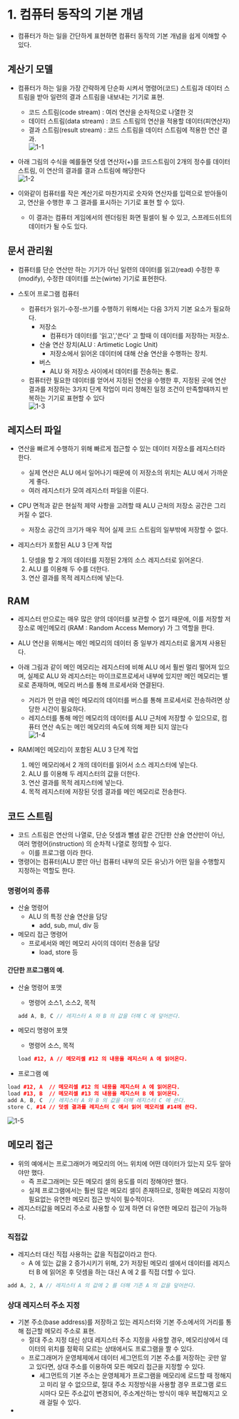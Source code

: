 # 1. 컴퓨터 동작의 기본 개념
- 컴퓨터가 하는 일을 간단하게 표현하면 컴퓨터 동작의 기본 개념을 쉽게 이해할 수 있다.                                                                                   


## 계산기 모델
- 컴퓨터가 하는 일을 가장 간략하게 단순화 시켜서 명령어(코드) 스트림과 데이터 스트림을 받아 일련의 결과 스트림을 내보내는 기기로 표현.
  - 코드 스트림(code stream)   : 여러 연산을 순차적으로 나열한 것  
  - 데이터 스트림(data stream) : 코드 스트림의 연산을 적용할 데이터(피연산자)
  - 결과 스트림(result stream) : 코드 스트림을 데이터 스트림에 적용한 연산 결과.  
![1-1]( https://github.com/martinkang/Study/blob/master/InsideMachine/img/1-1.png )



- 아래 그림의 수식을 예를들면 덧셈 연산자(+)를 코드스트림이 2개의 정수를 데이터 스트림, 이 연산의 결과를 결과 스트림에 해당한다     
![1-2]( https://github.com/martinkang/Study/blob/master/InsideMachine/img/1-2.png )

- 이와같이 컴퓨터를 작은 계산기로 마찬가지로 숫자와 연산자를 입력으로 받아들이고, 연산을 수행한 후 그 결과를 표시하는 기기로 표현 할 수 있다.
  - 이 결과는 컴퓨터 게임에서의 렌더링된 화면 필셀이 될 수 있고, 스프레드쉬트의 데이터가 될 수도 있다.


## 문서 관리원
- 컴퓨터를 단순 연산만 하는 기기가 아닌 일련의 데이터를 읽고(read) 수정한 후 (modify), 수정한 데이터를 쓰는(wirte) 기기로 표현한다.

- 스토어 프로그램 컴퓨터
  - 컴퓨터가 읽기-수정-쓰기를 수행하기 위해서는 다음 3가지 기본 요소가 필요하다.
    - 저장소
      - 컴퓨터가 데이터를 '읽고','쓴다' 고 할때 이 데이터를 저장하는 저장소.
    - 산술 연산 장치(ALU : Artimetic Logic Unit)
      - 저장소에서 읽어온 데이터에 대해 산술 연산을 수행하는 장치.
    - 버스
      - ALU 와 저장소 사이에서 데이터를 전송하는 통로.
  - 컴퓨터란 필요한 데이터를 얻어서 지정된 연산을 수행한 후, 지정된 곳에 연산 결과를 저장하는 3가지 단계 작업이 미리 정해진 일정 조건이 만족할때까지 반복하는 기기로 표현할 수 있다    
![1-3]( https://github.com/martinkang/Study/blob/master/InsideMachine/img/1-3.png )


## 레지스터 파일
- 연산을 빠르게 수행하기 위해 빠르게 접근할 수 있는 데이터 저장소를 레지스터라 한다.
  - 실제 연산은 ALU 에서 일어나기 때문에 이 저장소의 위치는 ALU 에서 가까운게 좋다.
  - 여러 레지스터가 모여 레지스터 파일을 이룬다.
- CPU 면적과 같은 현실적 제약 사항을 고려할 때 ALU 근처의 저장소 공간은 그리 커질 수 없다.
  - 저장소 공간의 크기가 매우 적어 실제 코드 스트림의 일부밖에 저장할 수 없다.


- 레지스터가 포함된 ALU 3 단계 작업
  1. 덧셈을 할 2 개의 데이터를 지정된 2개의 소스 레지스터로 읽어온다.
  2. ALU 를 이용해 두 수를 더한다.
  3. 연산 결과를 목적 레지스터에 넣는다.

## RAM
- 레지스터 만으로는 매우 많은 양의 데이터를 보관할 수 없기 때문에, 이를 저장할 저장소로 메인메모리 (RAM : Random Access Memory) 가 그 역할을 한다.  
- ALU 연산을 위해서는 메인 메모리의 데이터 중 일부가 레지스터로 옮겨져 사용된다.
- 아래 그림과 같이 메인 메모리는 레지스터에 비해 ALU 에서 훨씬 멀리 떨어져 있으며, 실제로 ALU 와 레지스터는 마이크로프로세서 내부에 있지만 메인 메모리는 별로로 존재하며, 메모리 버스를 통해 프로세서와 연결된다.
  - 거리가 먼 만큼 메인 메모리의 데이터를 버스를 통해 프로세서로 전송하려면 상당한 시간이 필요하다.
  - 레지스터를 통해 메인 메모리의 데이터를 ALU 근처에 저장할 수 있으므로, 컴퓨터 연산 속도는 메인 메모리의 속도에 의해 제한 되지 않는다   
![1-4]( https://github.com/martinkang/Study/blob/master/InsideMachine/img/1-4.png )


- RAM(메인 메모리)이 포함된 ALU 3 단계 작업
  1. 메인 메모리에서 2 개의 데이터를 읽어서 소스 레지스터에 넣는다.
  2. ALU 를 이용해 두 레지스터의 값을 더한다.
  3. 연산 결과를 목적 레지스터에 넣는다.
  4. 목적 레지스터에 저장된 덧셈 결과를 메인 메모리로 전송한다.


## 코드 스트림
- 코드 스트림은 연산의 나열로, 단순 덧셈과 뺄샘 같은 간단한 산술 연산만이 아닌, 여러 명령어(instruction) 의 순차적 나열로 정의할 수 있다.
    - 이를 프로그램 이라 한다.
- 명령어는 컴퓨터(ALU 뿐만 아닌 컴퓨터 내부의 모든 유닛)가 어떤 일을 수행할지 지정하는 역할도 한다.
### 명령어의 종류
  - 산술 명령어
    - ALU 의 특정 산술 연산을 담당
      - add, sub, mul, div 등
  - 메모리 접근 명령어
    - 프로세서와 메인 메모리 사이의 데이터 전송을 담당
      - load, store 등

#### 간단한 프로그램의 예.
- 산술 명령어 포맷
  - 명령어 소스1, 소스2, 목적
  ```c++
  add A, B, C // 레지스터 A 와 B 의 값을 더해 C 에 덮어쓴다.
  ```
- 메모리 명령어 포맷
  - 명령어 소스, 목적
  ```c++
  load #12, A // 메모리셀 #12 의 내용을 레지스터 A 에 읽어온다.
  ```

- 프로그램 예
```c++
load #12, A  // 메모리셀 #12 의 내용을 레지스터 A 에 읽어온다.
load #13, B  // 메모리셀 #13 의 내용을 레지스터 B 에 읽어온다.
add A, B, C  // 레지스터 A 와 B 의 값을 더해 레지스터 C 에 쓴다.
store C, #14 // 덧셈 결과를 레지스터 C 에서 읽어 메모리셀 #14에 쓴다.
```
![1-5]( https://github.com/martinkang/Study/blob/master/InsideMachine/img/1-5.png )


## 메모리 접근
- 위의 예에서는 프로그래머가 메모리의 어느 위치에 어떤 데이터가 있는지 모두 알아야만 했다.
  - 즉 프로그래머는 모든 메모리 셀의 용도를 미리 정해야만 했다.
  - 실제 프로그램에서는 훨씬 많은 메모리 셀이 존재하므로, 정확한 메모리 지정이 필요없는 유연한 메모리 접근 방식이 필수적이다.
- 레지스터값을 메모리 주소로 사용할 수 있게 하면 더 유연한 메모리 접근이 가능하다.


### 직접값
- 레지스터 대신 직접 사용하는 값을 직접값이라고 한다.
  - A 에 있는 값을 2 증가시키기 위해, 2가 저장된 메모리 셀에서 데이터를 레지스터 B 에 읽어온 후 덧셈을 하는 대신 A 에 2 를 직접 더할 수 있다.
```c++
add A, 2, A // 레지스터 A 의 값에 2 를 더해 기존 A 의 값을 덮어쓴다.
```


### 상대 레지스터 주소 지정
- 기본 주소(base address)를 저장하고 있는 레지스터와 기본 주소에서의 거리를 통해 접근할 메모리 주소로 표현.
  - 절대 주소 지정 대신 상대 레지스터 주소 지정을 사용할 경우, 메모리상에서 데이터의 위치를 정확히 모르는 상태에서도 프로그램을 짤 수 있다.
  - 프로그래머가 운영체제에서 데이터 세그먼트의 기본 주소를 저장하는 곳만 알고 있다면, 상대 주소를 이용하여 모든 메모리 접근을 지정할 수 있다.
    - 세그먼트의 기본 주소는 운영체제가 프로그램을 메모리에 로드할 때 정해지고 미리 알 수 없으므로, 절대 주소 지정방식을 사용할 경우 프로그램 로드시마다 모든 주소값이 변경되어, 주소계산하는 방식이 매우 복잡해지고 오래 걸릴 수 있다.
- 

